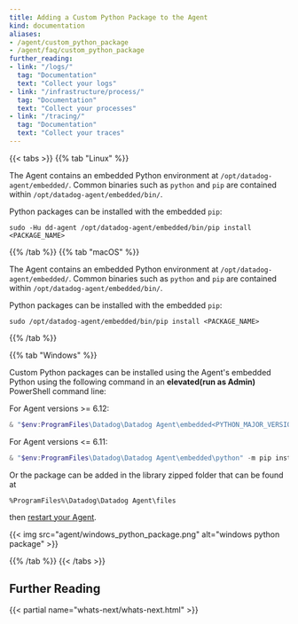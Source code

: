 ```yaml
---
title: Adding a Custom Python Package to the Agent
kind: documentation
aliases:
- /agent/custom_python_package
- /agent/faq/custom_python_package
further_reading:
- link: "/logs/"
  tag: "Documentation"
  text: "Collect your logs"
- link: "/infrastructure/process/"
  tag: "Documentation"
  text: "Collect your processes"
- link: "/tracing/"
  tag: "Documentation"
  text: "Collect your traces"
---
```


{{< tabs >}}
{{% tab "Linux" %}}

The Agent contains an embedded Python environment at `/opt/datadog-agent/embedded/`. Common binaries such as `python` and `pip` are contained within `/opt/datadog-agent/embedded/bin/`.

Python packages can be installed with the embedded `pip`:

```shell
sudo -Hu dd-agent /opt/datadog-agent/embedded/bin/pip install <PACKAGE_NAME>
```

{{% /tab %}}
{{% tab "macOS" %}}

The Agent contains an embedded Python environment at `/opt/datadog-agent/embedded/`. Common binaries such as `python` and `pip` are contained within `/opt/datadog-agent/embedded/bin/`.

Python packages can be installed with the embedded `pip`:

```shell
sudo /opt/datadog-agent/embedded/bin/pip install <PACKAGE_NAME>
```

{{% /tab %}}

{{% tab "Windows" %}}

Custom Python packages can be installed using the Agent's embedded Python using the following command in an **elevated(run as Admin)** PowerShell command line:

For Agent versions >= 6.12:

```powershell
& "$env:ProgramFiles\Datadog\Datadog Agent\embedded<PYTHON_MAJOR_VERSION>\python" -m pip install <PACKAGE_NAME>
```

For Agent versions <= 6.11:

```powershell
& "$env:ProgramFiles\Datadog\Datadog Agent\embedded\python" -m pip install <PACKAGE_NAME>
```

Or the package can be added in the library zipped folder that can be found at

```
%ProgramFiles%\Datadog\Datadog Agent\files
```

then [restart your Agent][1].

{{< img src="agent/windows_python_package.png" alt="windows python package"  >}}

[1]: /agent/basic_agent_usage/windows/
{{% /tab %}}
{{< /tabs >}}

## Further Reading

{{< partial name="whats-next/whats-next.html" >}}
